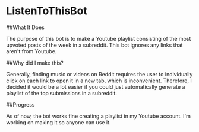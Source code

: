 # ListenToThisBot

##What It Does

The purpose of this bot is to make a Youtube playlist consisting of the most upvoted posts of the week in a subreddit. This bot ignores any links that aren't from Youtube.


##Why did I make this?

Generally, finding music or videos on Reddit requires the user to individually click on each link to open it in a new tab, which is inconvenient. Therefore, I decided it would be a lot easier if you could just automatically generate a playlist of the top submissions in a subreddit.


##Progress

As of now, the bot works fine creating a playlist in my Youtube account. I'm working on making it so anyone can use it.
